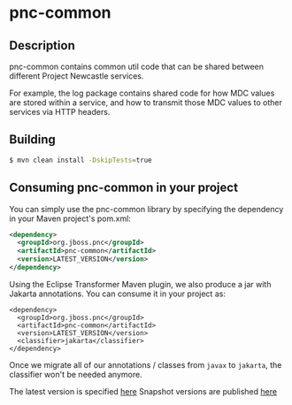 # pnc-common

## Description

pnc-common contains common util code that can be shared between different
Project Newcastle services.

For example, the log package contains shared code for how MDC values are stored
within a service, and how to transmit those MDC values to other services via
HTTP headers.

## Building
```bash
$ mvn clean install -DskipTests=true
```

## Consuming pnc-common in your project
You can simply use the pnc-common library by specifying the dependency in your
Maven project's pom.xml:
```xml
<dependency>
  <groupId>org.jboss.pnc</groupId>
  <artifactId>pnc-common</artifactId>
  <version>LATEST_VERSION</version>
</dependency>
```

Using the Eclipse Transformer Maven plugin, we also produce a jar with Jakarta
annotations. You can consume it in your project as:
```
<dependency>
  <groupId>org.jboss.pnc</groupId>
  <artifactId>pnc-common</artifactId>
  <version>LATEST_VERSION</version>
  <classifier>jakarta</classifier>
</dependency>
```

Once we migrate all of our annotations / classes from `javax` to `jakarta`, the
classifier won't be needed anymore.

The latest version is specified [here](https://repo1.maven.org/maven2/org/jboss/pnc/pnc-common/maven-metadata.xml)
Snapshot versions are published [here](https://repository.jboss.org/org/jboss/pnc/pnc-common/)
